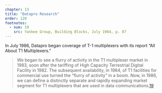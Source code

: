 ```yaml
---
chapter: 13
title: "Datapro Research"
order: 120
footnotes:
  - num: 19
    src: Yankee Group, Building Blocks, July 1984, p. 87
---
```


In July 1986, Datapro began coverage of T-1 multiplexers with its report “All About T1 Multiplexers.”

>We began to see a flurry of activity in the T1 multiplexer market in 1983, soon after the tariffing of High Capacity Terrestrial Digital Facility in 1982. The subsequent availability, in 1984, of T1 facilities for commercial use turned the “flurry of activity” in a boom. Now, in 1986, we can define a distinctly separate and rapidly expanding market segment for T1 multiplexers that are used in data communications.<a name="fnloc19" href="#fn19">19</a>
